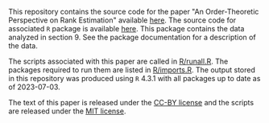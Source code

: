 This repository contains the source code for the paper "An Order-Theoretic Perspective on Rank Estimation" available [here](https://doi.org/10.13140/RG.2.2.22519.19368).  The source code for associated `R` package is available [here](https://github.com/jkrising/orderRanks).  This package contains the data analyzed in section 9.  See the package documentation for a description of the data.

The scripts associated with this paper are called in [R/runall.R](R/runall.R).  The packages required to run them are listed in [R/imports.R](R/imports.R).  The output stored in this repository was produced using `R` 4.3.1 with all packages up to date as of 2023-07-03.

The text of this paper is released under the [CC-BY license](LICENSE.md) and the scripts are released under the [MIT license](R/LICENSE.md).